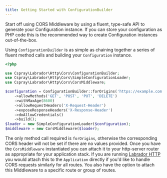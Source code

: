 ```yaml
---
title: Getting Started with ConfigurationBuilder
---
```

Start off using CORS Middleware by using a fluent, type-safe API to generate your Configuration instance. If you can
store your configuration as PHP code this is the recommended way to create Configuration instances out-of-the-box.

Using `ConfigurationBuilder` is as simple as chaining together a series of fluent method calls and building your
`Configuration` instance.

```php
<?php

use Cspray\Labrador\Http\Cors\ConfigurationBuilder;
use Cspray\Labrador\Http\Cors\SimpleConfigurationLoader;
use Cspray\Labrador\Http\Cors\CorsMiddleware;

$configuration = ConfigurationBuilder::forOrigins('https://example.com', 'https://foo.example.com')
    ->allowMethods('GET', 'POST', 'PUT', 'DELETE')
    ->withMaxAge(8600)
    ->allowRequestHeaders('X-Request-Header')
    ->exposeResponseHeaders('X-Response-Header')
    ->doAllowCredentials()
    ->build();
$loader = new SimpleConfigurationLoader($configuration);
$middleware = new CorsMiddleware($loader);
```

The only method call required is `forOrigins`, otherwise the corresponding CORS header will not be set if 
there are no values provided. Once you have the `CorsMiddleware` instantiated you can attach it to your http-server 
router as appropriate for your application stack. If you are running [Labrador HTTP](https://github.com/labrador-kennel/http) 
you would attach this to the `Application` directly if you'd like to handle CORS requests similarly for all routes. You 
also have the option to attach this Middleware to a specific route or group of routes.
